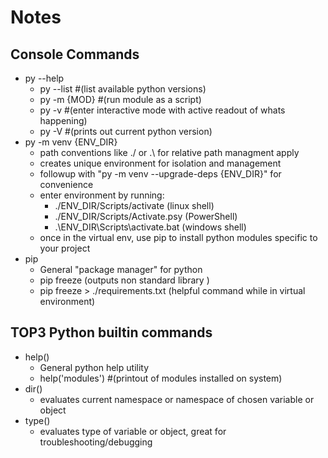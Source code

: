 # Notes

## Console Commands
- py --help
  - py --list #(list available python versions)
  - py -m {MOD} #(run module as a script)
  - py -v #(enter interactive mode with active readout of whats happening)
  - py -V #(prints out current python version)
- py -m venv {ENV_DIR}
  - path conventions like ./ or .\ for relative path managment apply
  - creates unique environment for isolation and management
  - followup with "py -m venv --upgrade-deps {ENV_DIR}" for convenience
  - enter environment by running:
    -  ./ENV_DIR/Scripts/activate (linux shell)
    -  ./ENV_DIR/Scripts/Activate.psy (PowerShell)
    -  .\ENV_DIR\Scripts\activate.bat (windows shell)
  - once in the virtual env, use pip to install python modules specific to your project
- pip
  - General "package manager" for python
  - pip freeze (outputs non standard library )
  - pip freeze > ./requirements.txt (helpful command while in virtual environment)

## TOP3 Python builtin commands
- help()
  - General python help utility
  - help('modules') #(printout of modules installed on system) 
- dir()
  - evaluates current namespace or namespace of chosen variable or object
- type()
  - evaluates type of variable or object, great for troubleshooting/debugging